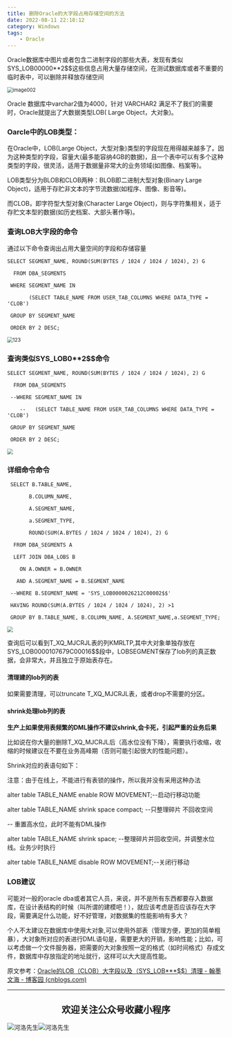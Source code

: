 ```yaml
---
title: 删除Oracle的大字段占用存储空间的方法
date: 2022-08-11 22:18:12
category: Windows
tags: 
    - Oracle
---
```


Oracle数据库中图片或者包含二进制字段的那些大表，发现有类似SYS_LOB00000**2$$这些信息占用大量存储空间，在测试数据库或者不重要的临时表中，可以删除并释放存储空间

<img src="https://s2.loli.net/2022/06/24/68pVkWZSHcPBzxv.jpg" alt="image002" style="zoom:80%;" />

Oracle 数据库中varchar2值为4000，针对 VARCHAR2 满足不了我们的需要时，Oracle就提出了大数据类型LOB( Large Object，大对象)。

### Oarcle中的LOB类型： 

在Oracle中，LOB(Large Object，大型对象)类型的字段现在用得越来越多了。因为这种类型的字段，容量大(最多能容纳4GB的数据)，且一个表中可以有多个这种类型的字段，很灵活，适用于数据量非常大的业务领域(如图像、档案等)。

LOB类型分为BLOB和CLOB两种：BLOB即二进制大型对象(Binary Large Object)，适用于存贮非文本的字节流数据(如程序、图像、影音等)。

而CLOB，即字符型大型对象(Character Large Object)，则与字符集相关，适于存贮文本型的数据(如历史档案、大部头著作等)。

### 查询LOB大字段的命令

通过以下命令查询出占用大量空间的字段和存储容量

```
SELECT SEGMENT_NAME, ROUND(SUM(BYTES / 1024 / 1024 / 1024), 2) G

  FROM DBA_SEGMENTS

 WHERE SEGMENT_NAME IN

       (SELECT TABLE_NAME FROM USER_TAB_COLUMNS WHERE DATA_TYPE = 'CLOB')

 GROUP BY SEGMENT_NAME

 ORDER BY 2 DESC;
```

<!--more-->

<img src="https://s2.loli.net/2022/08/18/xZCGqe415WErbOA.png" alt="123" style="zoom:80%;" />

### 查询类似SYS_LOB0**2$$命令

```
SELECT SEGMENT_NAME, ROUND(SUM(BYTES / 1024 / 1024 / 1024), 2) G

  FROM DBA_SEGMENTS

 --WHERE SEGMENT_NAME IN

    --   (SELECT TABLE_NAME FROM USER_TAB_COLUMNS WHERE DATA_TYPE = 'CLOB')

 GROUP BY SEGMENT_NAME

 ORDER BY 2 DESC;
```

<img src="https://s3.bmp.ovh/imgs/2022/08/18/dc4ddc39fcdb4fdb.png" style="zoom:80%;" />

### 详细命令命令

```
 SELECT B.TABLE_NAME,

       B.COLUMN_NAME,

       A.SEGMENT_NAME,

       a.SEGMENT_TYPE,

       ROUND(SUM(A.BYTES / 1024 / 1024 / 1024), 2) G

  FROM DBA_SEGMENTS A

  LEFT JOIN DBA_LOBS B

    ON A.OWNER = B.OWNER

   AND A.SEGMENT_NAME = B.SEGMENT_NAME

 --WHERE B.SEGMENT_NAME = 'SYS_LOB0000026212C00002$$'

 HAVING ROUND(SUM(A.BYTES / 1024 / 1024 / 1024), 2) >1

 GROUP BY B.TABLE_NAME, B.COLUMN_NAME, A.SEGMENT_NAME,a.SEGMENT_TYPE;
```

<img src="https://s3.bmp.ovh/imgs/2022/08/18/1b71179097616afa.png" style="zoom:80%;" />

查询后可以看到T_XQ_MJCRJL表的列KMRLTP,其中大对象单独存放在SYS_LOB0000107679C00016$$段中，LOBSEGMENT保存了lob列的真正数据，会非常大，并且独立于原始表存在。

####  清理建的lob列的表

如果需要清理，可以truncate  T_XQ_MJCRJL表，或者drop不需要的分区。

#### shrink处理lob列的表

**生产上如果使用表频繁的DML操作不建议shrink,会卡死，引起严重的业务后果**

比如说在你大量的删除T_XQ_MJCRJL后（高水位没有下降），需要执行收缩，收缩的时候建议在不要在业务高峰期（否则可能引起很大的性能问题）。

Shrink对应的表语句如下：

注意：由于在线上，不能进行有表锁的操作，所以我并没有采用这种办法

alter table TABLE_NAME enable ROW MOVEMENT;--启动行移动功能

alter table TABLE_NAME shrink space compact; --只整理碎片 不回收空间 

-- 重置高水位，此时不能有DML操作

alter table TABLE_NAME shrink space; --整理碎片并回收空间，并调整水位线。业务少时执行

alter table TABLE_NAME disable ROW MOVEMENT;--关闭行移动

### LOB建议

可能对一般的oracle dba或者其它人员，来说，并不是所有东西都要存入数据库，在设计表结构的时候（叫所谓的建模吧！），就应该考虑是否应该存在大字段，需要满足什么功能，好不好管理，对数据集的性能影响有多大？

个人不太建议在数据库中使用大对象,可以使用外部表（管理方便，更加的简单粗暴），大对象所对应的表进行DML语句是，需要更大的开销，影响性能；比如，可以考虑做一个文件服务器，把需要的大对象按照一定的格式（如时间格式）存成文件，数据库中存放指定的地址就行，这样可以大大提高性能。

原文参考：[Oracle的LOB（CLOB）大字段以及（SYS_LOB***$$）清理 - 翰墨文海 - 博客园 (cnblogs.com)](https://www.cnblogs.com/hmwh/p/12380211.html)



---

## <center>欢迎关注公众号收藏小程序</center>

![河洛先生](https://s2.loli.net/2022/06/23/bYdtKDC2U5J7iWr.jpg)![河洛先生](https://s2.loli.net/2022/06/23/PlUgz5KSHm7OBke.jpg)
